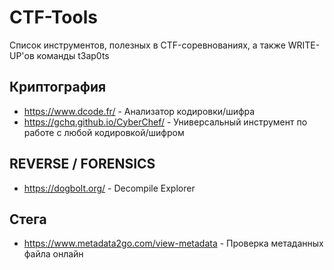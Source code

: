 # CTF-Tools
Список инструментов, полезных в CTF-соревнованиях, а также WRITE-UP'ов команды t3ap0ts

## Криптография
- https://www.dcode.fr/ - Анализатор кодировки/шифра
- https://gchq.github.io/CyberChef/ - Универсальный инструмент по работе с любой кодировкой/шифром

## REVERSE / FORENSICS
- https://dogbolt.org/ - Decompile Explorer

## Стега
- https://www.metadata2go.com/view-metadata - Проверка метаданных файла онлайн
